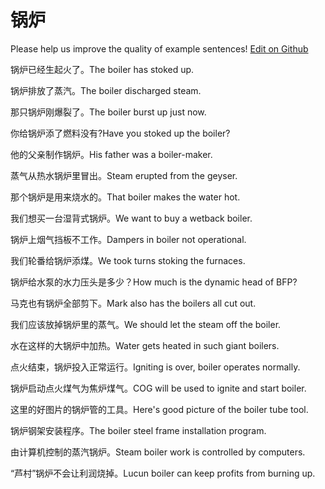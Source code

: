 # 锅炉

Please help us improve the quality of example sentences! [Edit on Github](https://github.com/jiyushe/jiyu-example-sentence-source/blob/main/chinese/guolu_1.md)

<p><span class="chinese">锅炉已经生起火了。</span><span class="english">The boiler has stoked up.</span></p>

<p><span class="chinese">锅炉排放了蒸汽。</span><span class="english">The boiler discharged steam.</span></p>

<p><span class="chinese">那只锅炉刚爆裂了。</span><span class="english">The boiler burst up just now.</span></p>

<p><span class="chinese">你给锅炉添了燃料没有?</span><span class="english">Have you stoked up the boiler?</span></p>

<p><span class="chinese">他的父亲制作锅炉。</span><span class="english">His father was a boiler-maker.</span></p>

<p><span class="chinese">蒸气从热水锅炉里冒出。</span><span class="english">Steam erupted from the geyser.</span></p>

<p><span class="chinese">那个锅炉是用来烧水的。</span><span class="english">That boiler makes the water hot.</span></p>

<p><span class="chinese">我们想买一台湿背式锅炉。</span><span class="english">We want to buy a wetback boiler.</span></p>

<p><span class="chinese">锅炉上烟气挡板不工作。</span><span class="english">Dampers in boiler not operational.</span></p>

<p><span class="chinese">我们轮番给锅炉添煤。</span><span class="english">We took turns stoking the furnaces.</span></p>

<p><span class="chinese">锅炉给水泵的水力压头是多少？</span><span class="english">How much is the dynamic head of BFP?</span></p>

<p><span class="chinese">马克也有锅炉全部剪下。</span><span class="english">Mark also has the boilers all cut out.</span></p>

<p><span class="chinese">我们应该放掉锅炉里的蒸气。</span><span class="english">We should let the steam off the boiler.</span></p>

<p><span class="chinese">水在这样的大锅炉中加热。</span><span class="english">Water gets heated in such giant boilers.</span></p>

<p><span class="chinese">点火结束，锅炉投入正常运行。</span><span class="english">Igniting is over, boiler operates normally.</span></p>

<p><span class="chinese">锅炉启动点火煤气为焦炉煤气。</span><span class="english">COG will be used to ignite and start boiler.</span></p>

<p><span class="chinese">这里的好图片的锅炉管的工具。</span><span class="english">Here's good picture of the boiler tube tool.</span></p>

<p><span class="chinese">锅炉钢架安装程序。</span><span class="english">The boiler steel frame installation program.</span></p>

<p><span class="chinese">由计算机控制的蒸汽锅炉。</span><span class="english">Steam boiler work is controlled by computers.</span></p>

<p><span class="chinese">“芦村”锅炉不会让利润烧掉。</span><span class="english">Lucun boiler can keep profits from burning up.</span></p>

